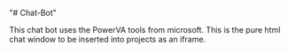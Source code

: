 "# Chat-Bot"

This chat bot uses the PowerVA tools from microsoft. This is the pure html chat window to be inserted into projects as an iframe.
